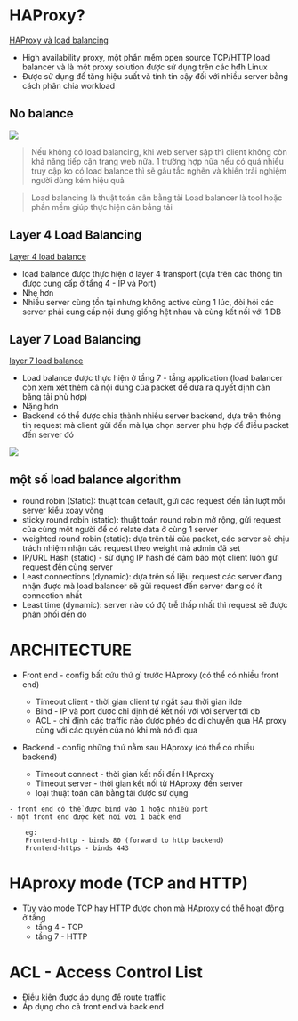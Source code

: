 # HAProxy?

[HAProxy và load balancing](https://www.digitalocean.com/community/tutorials/an-introduction-to-haproxy-and-load-balancing-concepts)

- High availability proxy, một phần mềm open source TCP/HTTP load balancer và là một proxy solution được sử dụng trên các hđh Linux
- Được sử dụng để tăng hiệu suất và tính tin cậy đối với nhiều server bằng cách phân chia workload

## No balance

![](https://assets.digitalocean.com/articles/HAProxy/web_server.png)

> Nếu không có load balancing, khi web server sập thì client không còn khả năng tiếp cận trang web nữa. 1 trường hợp nữa nếu có quá nhiều truy cập ko có load balance thì sẽ gâu tắc nghẽn và khiến trải nghiệm người dùng kém hiệu quả

> Load balancing là thuật toán cân bằng tải
> Load balancer là tool hoặc phần mềm giúp thực hiện cân bẳng tải

## Layer 4 Load Balancing

[Layer 4 load balance](https://www.digitalocean.com/community/tutorials/an-introduction-to-haproxy-and-load-balancing-concepts#layer-4-load-balancing)

- load balance được thực hiện ở layer 4 transport (dựa trên các thông tin được cung cấp ở tầng 4 - IP và Port)
- Nhẹ hơn
- Nhiều server cùng tồn tại nhưng không active cùng 1 lúc, đòi hỏi các server phải cung cấp nội dung giống hệt nhau và cùng kết nối với 1 DB

## Layer 7 Load Balancing

[layer 7 load balance](https://www.digitalocean.com/community/tutorials/an-introduction-to-haproxy-and-load-balancing-concepts#layer-7-load-balancing)

- Load balance được thực hiện ở tầng 7 - tầng application (load balancer còn xem xét thêm cả nội dung của packet để đưa ra quyết định cân bằng tải phù hợp)
- Nặng hơn
- Backend có thể được chia thành nhiều server backend, dựa trên thông tin request mà client gửi đến mà lựa chọn server phù hợp để điều packet đến server đó

![](https://assets.digitalocean.com/articles/HAProxy/layer_7_load_balancing.png)

## một số load balance algorithm
- round robin (Static): thuật toán default, gửi các request đến lần lượt mỗi server kiểu xoay vòng
- sticky round robin (static): thuật toán round robin mở rộng, gửi request của cùng một người để có relate data ở cùng 1 server
- weighted round robin (static): dựa trên tải của packet, các server sẽ chịu trách nhiệm nhận các request theo weight mà admin đã set
- IP/URL Hash (static) - sử dụng IP hash để đảm bảo một client luôn gửi request đến cùng server
- Least connections (dynamic): dựa trên số liệu request các server đang nhận được mà load balancer sẽ gửi request đến server đang có ít connection nhất
- Least time (dynamic): server nào có độ trễ thấp nhất thì request sẽ được phân phối đến đó

# ARCHITECTURE

- Front end - config bất cứu thứ gì trước HAproxy (có thể có nhiều front end)
  - Timeout client - thời gian client tự ngắt sau thời gian ilde
  - Bind - IP và port được chỉ định để kết nối với với server tới db
  - ACL - chỉ định các traffic nào được phép dc di chuyển qua HA proxy cùng với các quyền của nó khi mà nó đi qua

- Backend - config những thứ nằm sau HAproxy (có thể có nhiều backend)
  - Timeout connect - thời gian kết nối đến HAproxy
  - Timeout server - thời gian kết nối từ HAproxy đến server
  - loại thuật toán cân bằng tải được sử dụng

```
- front end có thể được bind vào 1 hoặc nhiều port
- một front end được kết nối với 1 back end

    eg:
    Frontend-http - binds 80 (forward to http backend)
    Frontend-https - binds 443

```
# HAproxy mode (TCP and HTTP)
- Tùy vào mode TCP hay HTTP được chọn mà HAproxy có thể hoạt động ở tầng
  - tầng 4 - TCP
  - tầng 7 - HTTP

# ACL - Access Control List
- Điều kiện được áp dụng để route traffic
- Áp dụng cho cả front end và back end